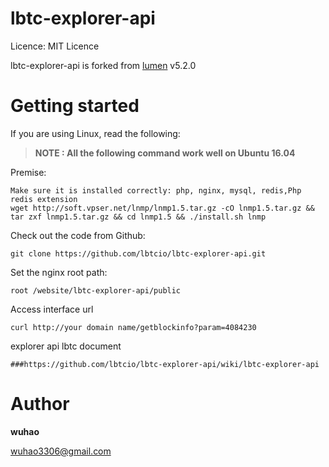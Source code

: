 lbtc-explorer-api
=====================================

Licence: MIT Licence

lbtc-explorer-api is forked from [lumen](https://github.com/laravel/lumen) v5.2.0




Getting started
===============

If you are using Linux, read the following:


> **NOTE :  All the following command work well on Ubuntu 16.04**

Premise:
```
Make sure it is installed correctly: php, nginx, mysql, redis,Php redis extension
wget http://soft.vpser.net/lnmp/lnmp1.5.tar.gz -cO lnmp1.5.tar.gz && tar zxf lnmp1.5.tar.gz && cd lnmp1.5 && ./install.sh lnmp
```

Check out the code from Github:
```
git clone https://github.com/lbtcio/lbtc-explorer-api.git
```
Set the nginx root path:
```
root /website/lbtc-explorer-api/public
```
Access interface url
```
curl http://your domain name/getblockinfo?param=4084230
```
explorer api lbtc document
```
###https://github.com/lbtcio/lbtc-explorer-api/wiki/lbtc-explorer-api
```

Author
===============
**wuhao**

wuhao3306@gmail.com
